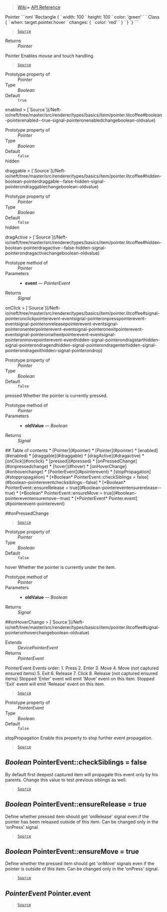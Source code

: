 > [Wiki](Home) ▸ [API Reference](API-Reference)

<dl></dl>
Pointer
```nml
`Rectangle {
`   width: 100
`   height: 100
`   color: 'green'
`
`   Class {
`       when: target.pointer.hover
`       changes: {
`           color: 'red'
`       }
`   }
`}
```

> [`Source`](/Neft-io/neft/tree/master/src/renderer/types/basics/item/pointer.litcoffee#pointer-extension)

<dl><dt>Returns</dt><dd><i>Pointer</i></dd></dl>
Pointer
Enables mouse and touch handling.

> [`Source`](/Neft-io/neft/tree/master/src/renderer/types/basics/item/pointer.litcoffee#pointer-pointer)

<dl><dt>Prototype property of</dt><dd><i>Pointer</i></dd><dt>Type</dt><dd><i>Boolean</i></dd><dt>Default</dt><dd><code>true</code></dd></dl>
enabled
> [`Source`](/Neft-io/neft/tree/master/src/renderer/types/basics/item/pointer.litcoffee#boolean-pointerenabled--true-signal-pointeronenabledchangeboolean-oldvalue)

<dl><dt>Prototype property of</dt><dd><i>Pointer</i></dd><dt>Type</dt><dd><i>Boolean</i></dd><dt>Default</dt><dd><code>false</code></dd><dt>hidden</dt></dl>
draggable
> [`Source`](/Neft-io/neft/tree/master/src/renderer/types/basics/item/pointer.litcoffee#hidden-boolean-pointerdraggable--false-hidden-signal-pointerondraggablechangeboolean-oldvalue)

<dl><dt>Prototype property of</dt><dd><i>Pointer</i></dd><dt>Type</dt><dd><i>Boolean</i></dd><dt>Default</dt><dd><code>false</code></dd><dt>hidden</dt></dl>
dragActive
> [`Source`](/Neft-io/neft/tree/master/src/renderer/types/basics/item/pointer.litcoffee#hidden-boolean-pointerdragactive--false-hidden-signal-pointerondragactivechangeboolean-oldvalue)

<dl><dt>Prototype method of</dt><dd><i>Pointer</i></dd><dt>Parameters</dt><dd><ul><li><b>event</b> — <i>PointerEvent</i></li></ul></dd><dt>Returns</dt><dd><i>Signal</i></dd></dl>
onClick
> [`Source`](/Neft-io/neft/tree/master/src/renderer/types/basics/item/pointer.litcoffee#signal-pointeronclickpointerevent-eventsignal-pointeronpresspointerevent-eventsignal-pointeronreleasepointerevent-eventsignal-pointeronenterpointerevent-eventsignal-pointeronexitpointerevent-eventsignal-pointeronwheelpointerevent-eventsignal-pointeronmovepointerevent-eventhidden-signal-pointerondragstarthidden-signal-pointerondragendhidden-signal-pointerondragenterhidden-signal-pointerondragexithidden-signal-pointerondrop)

<dl><dt>Prototype property of</dt><dd><i>Pointer</i></dd><dt>Type</dt><dd><i>Boolean</i></dd><dt>Default</dt><dd><code>false</code></dd></dl>
pressed
Whether the pointer is currently pressed.

<dl><dt>Prototype method of</dt><dd><i>Pointer</i></dd><dt>Parameters</dt><dd><ul><li><b>oldValue</b> — <i>Boolean</i></li></ul></dd><dt>Returns</dt><dd><i>Signal</i></dd></dl>
## Table of contents
    * [Pointer](#pointer)
    * [Pointer](#pointer)
    * [enabled](#enabled)
    * [draggable](#draggable)
    * [dragActive](#dragactive)
    * [onClick](#onclick)
    * [pressed](#pressed)
  * [onPressedChange](#onpressedchange)
    * [hover](#hover)
  * [onHoverChange](#onhoverchange)
    * [PointerEvent](#pointerevent)
    * [stopPropagation](#stoppropagation)
  * [*Boolean* PointerEvent::checkSiblings = false](#boolean-pointereventchecksiblings--false)
  * [*Boolean* PointerEvent::ensureRelease = true](#boolean-pointereventensurerelease--true)
  * [*Boolean* PointerEvent::ensureMove = true](#boolean-pointereventensuremove--true)
  * [*PointerEvent* Pointer.event](#pointerevent-pointerevent)

##onPressedChange
> [`Source`](/Neft-io/neft/tree/master/src/renderer/types/basics/item/pointer.litcoffee#signal-pointeronpressedchangeboolean-oldvalue)

<dl><dt>Prototype property of</dt><dd><i>Pointer</i></dd><dt>Type</dt><dd><i>Boolean</i></dd><dt>Default</dt><dd><code>false</code></dd></dl>
hover
Whether the pointer is currently under the item.

<dl><dt>Prototype method of</dt><dd><i>Pointer</i></dd><dt>Parameters</dt><dd><ul><li><b>oldValue</b> — <i>Boolean</i></li></ul></dd><dt>Returns</dt><dd><i>Signal</i></dd></dl>
##onHoverChange
> [`Source`](/Neft-io/neft/tree/master/src/renderer/types/basics/item/pointer.litcoffee#signal-pointeronhoverchangeboolean-oldvalue)

<dl><dt>Extends</dt><dd><i>DevicePointerEvent</i></dd><dt>Returns</dt><dd><i>PointerEvent</i></dd></dl>
PointerEvent
Events order:
 1. Press
 2. Enter
 3. Move
 4. Move (not captured ensured items)
 5. Exit
 6. Release
 7. Click
 8. Release (not captured ensured items)
Stopped 'Enter' event will emit 'Move' event on this item.
Stopped 'Exit' event will emit 'Release' event on this item.

> [`Source`](/Neft-io/neft/tree/master/src/renderer/types/basics/item/pointer.litcoffee#pointerevent-pointerevent--devicepointerevent)

<dl><dt>Prototype property of</dt><dd><i>PointerEvent</i></dd><dt>Type</dt><dd><i>Boolean</i></dd><dt>Default</dt><dd><code>false</code></dd></dl>
stopPropagation
Enable this property to stop further event propagation.

> [`Source`](/Neft-io/neft/tree/master/src/renderer/types/basics/item/pointer.litcoffee#boolean-pointereventstoppropagation--false)

*Boolean* PointerEvent::checkSiblings = false
---------------------------------------------

By default first deepest captured item will propagate this event only by his parents.
Change this value to test previous siblings as well.

> [`Source`](/Neft-io/neft/tree/master/src/renderer/types/basics/item/pointer.litcoffee#boolean-pointereventchecksiblings--false)

*Boolean* PointerEvent::ensureRelease = true
--------------------------------------------

Define whether pressed item should get 'onRelease' signal even
if the pointer has been released outside of this item.
Can be changed only in the 'onPress' signal.

> [`Source`](/Neft-io/neft/tree/master/src/renderer/types/basics/item/pointer.litcoffee#boolean-pointereventensurerelease--true)

*Boolean* PointerEvent::ensureMove = true
-----------------------------------------

Define whether the pressed item should get 'onMove' signals even
if the pointer is outside of this item.
Can be changed only in the 'onPress' signal.

> [`Source`](/Neft-io/neft/tree/master/src/renderer/types/basics/item/pointer.litcoffee#boolean-pointereventensuremove--true)

*PointerEvent* Pointer.event
----------------------------

> [`Source`](/Neft-io/neft/tree/master/src/renderer/types/basics/item/pointer.litcoffee#pointerevent-pointerevent)

